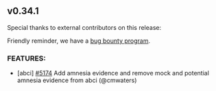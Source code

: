 ## v0.34.1

Special thanks to external contributors on this release:

Friendly reminder, we have a [bug bounty program](https://hackerone.com/tendermint).

### FEATURES:

- [abci] [\#5174](https://github.com/tendermint/tendermint/pull/5174) Add amnesia evidence and remove mock and potential amnesia evidence from abci (@cmwaters)